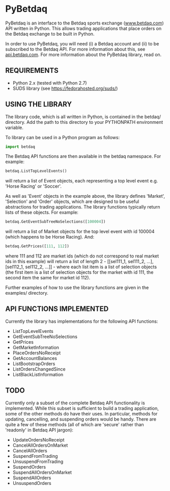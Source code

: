 PyBetdaq
========

PyBetdaq is an interface to the Betdaq sports exchange
(www.betdaq.com) API written in Python.  This allows trading
applications that place orders on the Betdaq exchange to be built in
Python.

In order to use PyBetdaq, you will need (i) a Betdaq account and (ii)
to be subscribed to the Betdaq API.  For more information about this,
see [api.betdaq.com](http://api.betdaq.com).  For more information
about the PyBetdaq library, read on.

REQUIREMENTS
-------------

* Python 2.x (tested with Python 2.7)
* SUDS library (see https://fedorahosted.org/suds/)

USING THE LIBRARY
-----------------

The library code, which is all written in Python, is contained in the
betdaq/ directory.  Add the path to this directory to your PYTHONPATH
environment variable.

To library can be used in a Python program as follows:
```python
import betdaq
```

The Betdaq API functions are then available in the betdaq namespace.
For example:
```python
betdaq.ListTopLevelEvents()
```
will return a list of Event objects, each representing a top level
event e.g. 'Horse Racing' or 'Soccer'.

As well as 'Event' objects in the example above, the library defines
'Market', 'Selection' and 'Order' objects, which are designed to be
useful abstractions for trading applications.  The library functions
typically return lists of these objects.  For example:
```python
betdaq.GetEventSubTreeNoSelections([100004])
```
will return a list of Market objects for the top level event with id
100004 (which happens to be Horse Racing).  And:
```python
betdaq.GetPrices([111, 112])
```

where 111 and 112 are market ids (which do not correspond to real
market ids in this example) will return a list of length 2 -
[[sel111_1, sel111_2, ...], [sel112_1, sel112_2, ...]] - where each
list item is a list of selection objects (the first item is a list of
selection objects for the market with id 111, the second item the same
for market id 112).

Further examples of how to use the library functions are given in the
examples/ directory.

API FUNCTIONS IMPLEMENTED
-------------------------

Currently the library has implementations for the following API functions:
* ListTopLevelEvents
* GetEventSubTreeNoSelections
* GetPrices
* GetMarketInformation
* PlaceOrdersNoReceipt
* GetAccountBalances
* ListBootstrapOrders
* ListOrdersChangedSince
* ListBlackListInformation

TODO
----

Currently only a subset of the complete Betdaq API functionality is
implemented.  While this subset is sufficient to build a trading
application, some of the other methods do have their uses.  In
particular, methods for updating, cancelling, and suspending orders
would be handy.  There are quite a few of these methods (all of which
are 'secure' rather than 'readonly' in Betdaq API jargon):

* UpdateOrdersNoReceipt
* CancelAllOrdersOnMarket
* CancelAllOrders
* SuspendFromTrading
* UnsuspendFromTrading
* SuspendOrders
* SuspendAllOrdersOnMarket
* SuspendAllOrders
* UnsuspendOrders
